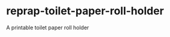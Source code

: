reprap-toilet-paper-roll-holder
===============================

A printable toilet paper roll holder
